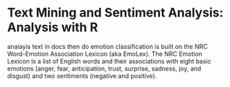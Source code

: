 # Text Mining and Sentiment Analysis: Analysis with R

analayis text in docs then do emotion classification is built on the NRC Word-Emotion Association Lexicon (aka EmoLex).
The NRC Emotion Lexicon is a list of English words and their associations with eight basic emotions (anger, fear, anticipation, trust, surprise, sadness, joy, and disgust) and two sentiments (negative and positive).
